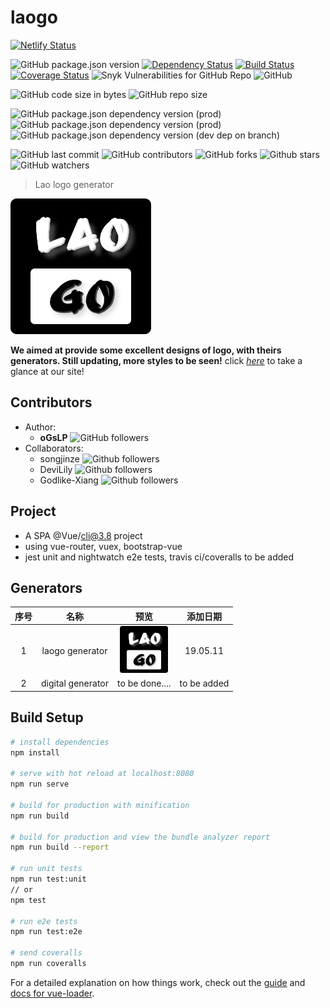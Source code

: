 # laogo

[![Netlify Status][netlify]][netlify url]

![GitHub package.json version][package.json version url]
[![Dependency Status][dependencies]][dependencies url]
[![Build Status][travis build]][travis build url]
[![Coverage Status][coveralls]][coveralls url]
![Snyk Vulnerabilities for GitHub Repo][vulnerabilities url]
![GitHub][github licence url]

![GitHub code size in bytes][code size url]
![GitHub repo size][repo size url]


![GitHub package.json dependency version (prod)][vue version url]
![GitHub package.json dependency version (prod)][bootstrap-vue version url]
![GitHub package.json dependency version (dev dep on branch)][vue-cli version url]

![GitHub last commit][last commit url]
![GitHub contributors][contributors url]
![GitHub forks][forks url]
![Github stars][stars url]
![GitHub watchers][watchers url]

> Lao logo generator

<img src="public/img/laogo.png">

**We aimed at provide some excellent designs of logo, with theirs generators. Still updating, more styles to be seen!**
click [*here*](https://laogo.netlify.com) to take a glance at our site!


## Contributors

* Author: 
    * **oGsLP** ![GitHub followers][oGsLP followers url]
* Collaborators:
    * songjinze ![Github followers][songjinze followers url]
    * DeviLily ![Github followers][DeviLily followers url]
    * Godlike-Xiang ![Github followers][Godlike-Xiang followers url]

## Project

* A SPA @Vue/cli@3.8 project
* using vue-router, vuex, bootstrap-vue
* jest unit and nightwatch e2e tests, travis ci/coveralls to be added

## Generators

| 序号  | 名称                | 预览                                                       | 添加日期        |
|:---:|:-----------------:|:--------------------------------------------------------:|:-----------:|
| 1   | laogo generator   | <img src="public/img/laogo.png" height="75" width="77" > | 19.05.11    |
| 2   | digital generator | to be done....                                           | to be added |

## Build Setup

```bash
# install dependencies
npm install

# serve with hot reload at localhost:8080
npm run serve

# build for production with minification
npm run build

# build for production and view the bundle analyzer report
npm run build --report

# run unit tests
npm run test:unit
// or
npm test

# run e2e tests
npm run test:e2e 

# send coveralls
npm run coveralls
```

For a detailed explanation on how things work, check out the [guide](http://vuejs-templates.github.io/webpack/) and [docs for vue-loader](http://vuejs.github.io/vue-loader).




[netlify]:https://api.netlify.com/api/v1/badges/22d92655-ae8a-4376-8597-c3af0ad122f1/deploy-status
[netlify url]:https://app.netlify.com/sites/laogo/deploys
[dependencies]:https://david-dm.org/oGsLP/laogo.svg?theme=shields.io
[dependencies url]:https://david-dm.org/oGsLP/laogo
[travis build]:https://travis-ci.com/oGsLP/laogo.svg?branch=master
[travis build url]:https://travis-ci.com/oGsLP/laogo
[coveralls]:https://coveralls.io/repos/github/oGsLP/laogo/badge.svg?branch=master
[coveralls url]:https://coveralls.io/github/oGsLP/laogo?branch=master

[vulnerabilities url]:https://img.shields.io/snyk/vulnerabilities/github/oGsLP/laogo.svg
[code size url]:https://img.shields.io/github/languages/code-size/oGsLP/laogo.svg
[repo size url]:https://img.shields.io/github/repo-size/oGsLP/laogo.svg
[github licence url]:https://img.shields.io/github/license/oGsLP/laogo.svg
[package.json version url]:https://img.shields.io/github/package-json/v/oGsLP/laogo.svg
[vue version url]:https://img.shields.io/github/package-json/dependency-version/oGsLP/laogo/vue.svg
[bootstrap-vue version url]:https://img.shields.io/github/package-json/dependency-version/oGsLP/laogo/bootstrap-vue.svg
[vue-cli version url]:https://img.shields.io/github/package-json/dependency-version/oGsLP/laogo/dev/@vue/cli-service.svg?label=%40vue%2Fcli

[last commit url]:https://img.shields.io/github/last-commit/oGsLP/laogo.svg
[contributors url]:https://img.shields.io/github/contributors/oGsLP/laogo.svg
[stars url]:https://img.shields.io/github/stars/oGsLP/laogo.svg?style=social
[forks url]:https://img.shields.io/github/forks/oGsLP/laogo.svg?style=social
[watchers url]:https://img.shields.io/github/watchers/oGsLP/laogo.svg?style=social

[oGsLP followers url]:https://img.shields.io/github/followers/oGsLP.svg?style=social
[DeviLily followers url]:https://img.shields.io/github/followers/DeviLily.svg?style=social
[songjinze followers url]:https://img.shields.io/github/followers/songjinze.svg?style=social
[Godlike-Xiang followers url]:https://img.shields.io/github/followers/Godlike-Xiang.svg?style=social
